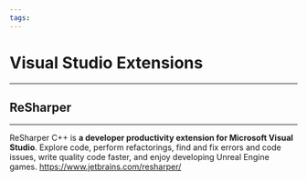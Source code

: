 ```yaml
---
tags:
---
```


# Visual Studio Extensions
---

## ReSharper
---

ReSharper C++ is **a developer productivity extension for Microsoft Visual Studio**. Explore code, perform refactorings, find and fix errors and code issues, write quality code faster, and enjoy developing Unreal Engine games. https://www.jetbrains.com/resharper/

